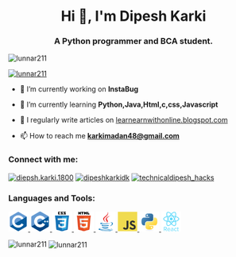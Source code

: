 <h1 align="center">Hi 👋, I'm Dipesh Karki</h1>
<h3 align="center">A Python programmer and BCA student.</h3>

<p align="left"> <img src="https://komarev.com/ghpvc/?username=lunnar211&label=Profile%20views&color=0e75b6&style=flat" alt="lunnar211" /> </p>

<p align="left"> <a href="https://github.com/ryo-ma/github-profile-trophy"><img src="https://github-profile-trophy.vercel.app/?username=lunnar211" alt="lunnar211" /></a> </p>

- 🔭 I’m currently working on **InstaBug**

- 🌱 I’m currently learning **Python,Java,Html,c,css,Javascript**

- 📝 I regularly write articles on [learnearnwithonline.blogspot.com](learnearnwithonline.blogspot.com)

- 📫 How to reach me **karkimadan48@gmail.com**

<h3 align="left">Connect with me:</h3>
<p align="left">
<a href="https://fb.com/diepsh.karki.1800" target="blank"><img align="center" src="https://raw.githubusercontent.com/rahuldkjain/github-profile-readme-generator/master/src/images/icons/Social/facebook.svg" alt="diepsh.karki.1800" height="30" width="40" /></a>
<a href="https://instagram.com/dipesh.karki__" target="blank"><img align="center" src="https://raw.githubusercontent.com/rahuldkjain/github-profile-readme-generator/master/src/images/icons/Social/instagram.svg" alt="dipeshkarkidk" height="30" width="40" /></a>
<a href="https://www.youtube.com/c/technicaldipesh_hacks" target="blank"><img align="center" src="https://raw.githubusercontent.com/rahuldkjain/github-profile-readme-generator/master/src/images/icons/Social/youtube.svg" alt="technicaldipesh_hacks" height="30" width="40" /></a>
</p>

<h3 align="left">Languages and Tools:</h3>
<p align="left"> <a href="https://www.cprogramming.com/" target="_blank" rel="noreferrer"> <img src="https://raw.githubusercontent.com/devicons/devicon/master/icons/c/c-original.svg" alt="c" width="40" height="40"/> </a> <a href="https://www.w3schools.com/cpp/" target="_blank" rel="noreferrer"> <img src="https://raw.githubusercontent.com/devicons/devicon/master/icons/cplusplus/cplusplus-original.svg" alt="cplusplus" width="40" height="40"/> </a> <a href="https://www.w3schools.com/css/" target="_blank" rel="noreferrer"> <img src="https://raw.githubusercontent.com/devicons/devicon/master/icons/css3/css3-original-wordmark.svg" alt="css3" width="40" height="40"/> </a> <a href="https://www.w3.org/html/" target="_blank" rel="noreferrer"> <img src="https://raw.githubusercontent.com/devicons/devicon/master/icons/html5/html5-original-wordmark.svg" alt="html5" width="40" height="40"/> </a> <a href="https://www.java.com" target="_blank" rel="noreferrer"> <img src="https://raw.githubusercontent.com/devicons/devicon/master/icons/java/java-original.svg" alt="java" width="40" height="40"/> </a> <a href="https://developer.mozilla.org/en-US/docs/Web/JavaScript" target="_blank" rel="noreferrer"> <img src="https://raw.githubusercontent.com/devicons/devicon/master/icons/javascript/javascript-original.svg" alt="javascript" width="40" height="40"/> </a> <a href="https://www.python.org" target="_blank" rel="noreferrer"> <img src="https://raw.githubusercontent.com/devicons/devicon/master/icons/python/python-original.svg" alt="python" width="40" height="40"/> </a> <a href="https://reactjs.org/" target="_blank" rel="noreferrer"> <img src="https://raw.githubusercontent.com/devicons/devicon/master/icons/react/react-original-wordmark.svg" alt="react" width="40" height="40"/> </a> </p>

<p><img align="left" src="https://github-readme-stats.vercel.app/api/top-langs?username=lunnar211&show_icons=true&locale=en&layout=compact" alt="lunnar211" /></p>

<p>&nbsp;<img align="center" src="https://github-readme-stats.vercel.app/api?username=lunnar211&show_icons=true&locale=en" alt="lunnar211" /></p>
